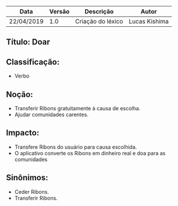 | Data | Versão | Descrição | Autor |
|---|---|---|---|
| 22/04/2019 | 1.0 | Criação do léxico  | Lucas Kishima |

## Título: Doar

## Classificação:

- Verbo

## Noção:

- Transferir Ribons gratuitamente à causa de escolha.
- Ajudar comunidades carentes.

## Impacto:

- Transfere Ribons do usuário para causa escolhida.
- O aplicativo converte os Ribons em dinheiro real e doa para as comunidades 

## Sinônimos:

- Ceder Ribons.
- Transferir Ribons.

